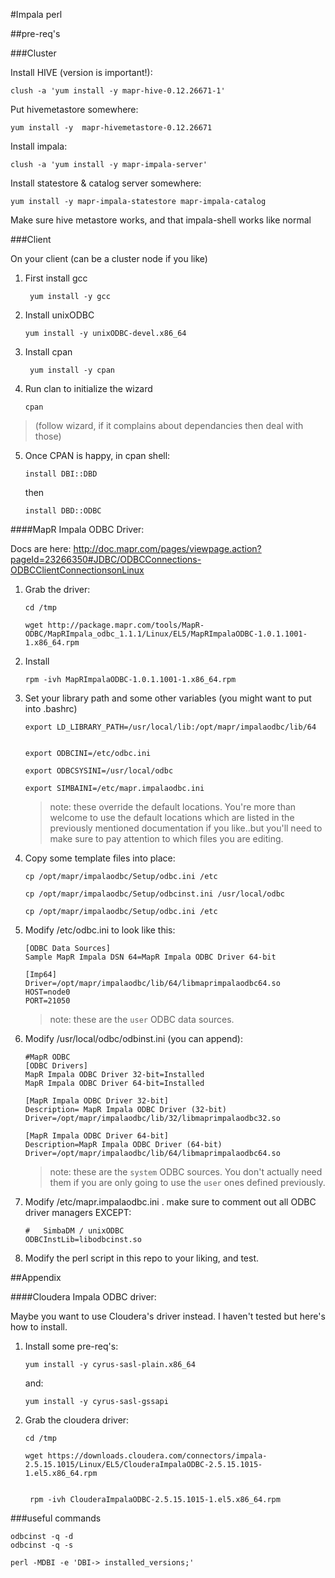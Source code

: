 #Impala perl

##pre-req's



###Cluster
	
Install HIVE (version is important!):

	clush -a 'yum install -y mapr-hive-0.12.26671-1'

Put hivemetastore somewhere:

	yum install -y 	mapr-hivemetastore-0.12.26671
	
Install impala:

	clush -a 'yum install -y mapr-impala-server'
	
Install statestore & catalog server somewhere:

	yum install -y mapr-impala-statestore mapr-impala-catalog
	

Make sure hive metastore works, and that impala-shell works like normal


###Client

On your client (can be a cluster node if you like)

1. First install gcc

		yum install -y gcc
	
2.  Install unixODBC

	
		yum install -y unixODBC-devel.x86_64
	
3. Install cpan

		yum install -y cpan

4.  Run clan to initialize the wizard

		cpan

> (follow wizard, if it complains about dependancies then deal with those)




5.  Once CPAN is happy, in cpan shell:

		install DBI::DBD
	then
		
		install DBD::ODBC



	 
	 

####MapR Impala ODBC Driver:

Docs are here: http://doc.mapr.com/pages/viewpage.action?pageId=23266350#JDBC/ODBCConnections-ODBCClientConnectionsonLinux


1.  Grab the driver:

		cd /tmp

		wget http://package.mapr.com/tools/MapR-ODBC/MapRImpala_odbc_1.1.1/Linux/EL5/MapRImpalaODBC-1.0.1.1001-1.x86_64.rpm
	
2.  Install
	
		rpm -ivh MapRImpalaODBC-1.0.1.1001-1.x86_64.rpm
	

3.  Set your library path and some other variables (you might want to put into .bashrc)

		export LD_LIBRARY_PATH=/usr/local/lib:/opt/mapr/impalaodbc/lib/64
	

		export ODBCINI=/etc/odbc.ini
	
		export ODBCSYSINI=/usr/local/odbc
	
		export SIMBAINI=/etc/mapr.impalaodbc.ini
		
	>note: these override the default locations.  You're more than welcome to use the default locations which are listed in the previously mentioned documentation if you like..but you'll need to make sure to pay attention to which files you are editing.
	
	
4.  Copy some template files into place:

	
		cp /opt/mapr/impalaodbc/Setup/odbc.ini /etc
		
		cp /opt/mapr/impalaodbc/Setup/odbcinst.ini /usr/local/odbc
		
		cp /opt/mapr/impalaodbc/Setup/odbc.ini /etc
		
	

5.  Modify /etc/odbc.ini to look like this:

		[ODBC Data Sources]
		Sample MapR Impala DSN 64=MapR Impala ODBC Driver 64-bit
		
		[Imp64]
		Driver=/opt/mapr/impalaodbc/lib/64/libmaprimpalaodbc64.so
		HOST=node0
		PORT=21050

	>note: these are the `user` ODBC data sources.

3.  Modify /usr/local/odbc/odbinst.ini (you can append):

		#MapR ODBC
		[ODBC Drivers]
		MapR Impala ODBC Driver 32-bit=Installed
		MapR Impala ODBC Driver 64-bit=Installed
		 
		[MapR Impala ODBC Driver 32-bit]
		Description= MapR Impala ODBC Driver (32-bit)
		Driver=/opt/mapr/impalaodbc/lib/32/libmaprimpalaodbc32.so
		 
		[MapR Impala ODBC Driver 64-bit]
		Description=MapR Impala ODBC Driver (64-bit)
		Driver=/opt/mapr/impalaodbc/lib/64/libmaprimpalaodbc64.so
		
	>note: these are the `system` ODBC sources.  You don't actually need them if you are only going to use the `user` ones defined previously.		
		

4.  Modify /etc/mapr.impalaodbc.ini .  make sure to comment out all ODBC driver managers EXCEPT:
	
		#   SimbaDM / unixODBC
		ODBCInstLib=libodbcinst.so

5.  Modify the perl script in this repo to your liking, and test.



##Appendix

####Cloudera Impala ODBC driver:

Maybe you want to use Cloudera's driver instead.  I haven't tested but here's how to install.

1.  Install some pre-req's:

		yum install -y cyrus-sasl-plain.x86_64
	and:
		
		yum install -y cyrus-sasl-gssapi
	
2.  Grab the cloudera driver:

		cd /tmp
	
		wget https://downloads.cloudera.com/connectors/impala-2.5.15.1015/Linux/EL5/ClouderaImpalaODBC-2.5.15.1015-1.el5.x86_64.rpm
	
	
		 rpm -ivh ClouderaImpalaODBC-2.5.15.1015-1.el5.x86_64.rpm 
	 
	 
	 
###useful commands

	odbcinst -q -d
	odbcinst -q -s
	
	perl -MDBI -e 'DBI-> installed_versions;'
	
	
		
	

	